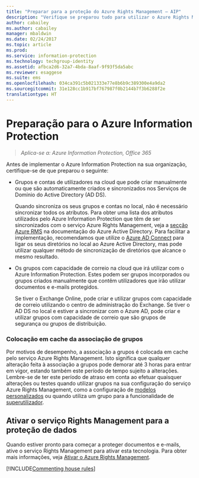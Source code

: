 ```yaml
---
title: "Preparar para a proteção do Azure Rights Management – AIP"
description: "Verifique se preparou tudo para utilizar o Azure Rights Management, para que a sua organização possa proteger documentos e e-mails."
author: cabailey
ms.author: cabailey
manager: mbaldwin
ms.date: 02/24/2017
ms.topic: article
ms.prod: 
ms.service: information-protection
ms.technology: techgroup-identity
ms.assetid: afbca2d6-32a7-4bda-8aaf-9f93f5da5abc
ms.reviewer: esaggese
ms.suite: ems
ms.openlocfilehash: 034ca391c5b021333e77e8b6b9c389300e4a9da2
ms.sourcegitcommit: 31e128cc1b917bf767987f0b2144b7f3b6288f2e
translationtype: HT
---
```

# <a name="preparing-for-azure-information-protection"></a>Preparação para o Azure Information Protection

>*Aplica-se a: Azure Information Protection, Office 365*

Antes de implementar o Azure Information Protection na sua organização, certifique-se de que preparou o seguinte:

-   Grupos e contas de utilizadores na cloud que pode criar manualmente ou que são automaticamente criados e sincronizados nos Serviços de Domínio do Active Directory (AD DS).

    Quando sincroniza os seus grupos e contas no local, não é necessário sincronizar todos os atributos. Para obter uma lista dos atributos utilizados pelo Azure Information Protection que têm de ser sincronizados com o serviço Azure Rights Management, veja a [secção Azure RMS](/active-directory/active-directory-aadconnectsync-attributes-synchronized#azure-rms) na documentação do Azure Active Directory. Para facilitar a implementação, recomendamos que utilize o [Azure AD Connect](/active-directory/active-directory-aadconnectsync-whatis) para ligar os seus diretórios no local ao Azure Active Directory, mas pode utilizar qualquer método de sincronização de diretórios que alcance o mesmo resultado.

-   Os grupos com capacidade de correio na cloud que irá utilizar com o Azure Information Protection. Estes podem ser grupos incorporados ou grupos criados manualmente que contêm utilizadores que irão utilizar documentos e e-mails protegidos.

    Se tiver o Exchange Online, pode criar e utilizar grupos com capacidade de correio utilizando o centro de administração do Exchange. Se tiver o AD DS no local e estiver a sincronizar com o Azure AD, pode criar e utilizar grupos com capacidade de correio que são grupos de segurança ou grupos de distribuição.

### <a name="group-membership-caching"></a>Colocação em cache da associação de grupos

Por motivos de desempenho, a associação a grupos é colocada em cache pelo serviço Azure Rights Management. Isto significa que qualquer alteração feita à associação a grupos pode demorar até 3 horas para entrar em vigor, estando também este período de tempo sujeito a alterações. Lembre-se de ter este período de atraso em conta ao efetuar quaisquer alterações ou testes quando utilizar grupos na sua configuração do serviço Azure Rights Management, como a configuração de [modelos personalizados](../deploy-use/configure-custom-templates.md) ou quando utiliza um grupo para a funcionalidade de [superutilizador](../deploy-use/configure-super-users.md). 

## <a name="activate-the-rights-management-service-for-data-protection"></a>Ativar o serviço Rights Management para a proteção de dados
Quando estiver pronto para começar a proteger documentos e e-mails, ative o serviço Rights Management para ativar esta tecnologia. Para obter mais informações, veja [Ativar o Azure Rights Management](../deploy-use/activate-service.md).

[!INCLUDE[Commenting house rules](../includes/houserules.md)]


